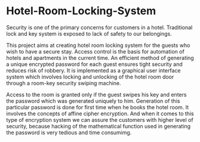 # Hotel-Room-Locking-System

Security is one of the primary concerns for customers in a hotel.
Traditional lock and key system is exposed to lack of safety to our belongings.

This project aims at creating hotel room locking system for the guests
who wish to have a secure stay.
Access control is the basis for automation of hotels and apartments in the current time. 
An efficient method of generating a unique encrypted password for each guest ensures tight security and reduces
risk of robbery. It is implemented as a graphical user interface system which involves locking
and unlocking of the hotel room door through a room-key security swiping
machine.

Access to the room is granted only if the guest swipes his key and
enters the password which was generated uniquely to him. Generation of this
particular password is done for first time when he books the hotel room.
It involves the concepts of affine cipher encryption. And when it comes to this
type of encryption system we can assure the customers with higher level of
security, because hacking of the mathematical function used in generating the
password is very tedious and time consumimg.
